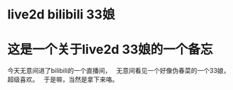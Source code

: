 # live2d bilibili 33娘
# 这是一个关于live2d 33娘的一个备忘  
今天无意间进了bilibili的一个直播间，  
无意间看见一个好像伪春菜的一个33娘，超级喜欢。   
于是嘛，当然是拿下来咯。  
